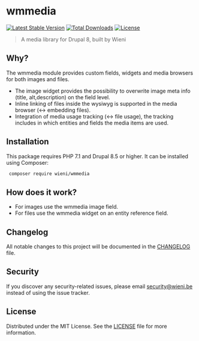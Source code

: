 wmmedia
======================

[![Latest Stable Version](https://poser.pugx.org/wieni/wmmedia/v/stable)](https://packagist.org/packages/wieni/wmmedia)
[![Total Downloads](https://poser.pugx.org/wieni/wmmedia/downloads)](https://packagist.org/packages/wieni/wmmedia)
[![License](https://poser.pugx.org/wieni/wmmedia/license)](https://packagist.org/packages/wieni/wmmedia)

> A media library for Drupal 8, built by Wieni

## Why?
The wmmedia module provides custom fields, widgets and media browsers for both images and files.
* The image widget provides the possibility to overwrite image meta info (title, alt,description) on the field level.
* Inline linking of files inside the wysiwyg is supported in the media browser (<-> embedding files).
* Integration of media usage tracking (<-> file usage), the tracking includes in which entities and fields the media items are used.

## Installation

This package requires PHP 7.1 and Drupal 8.5 or higher. It can be
installed using Composer:

```bash
 composer require wieni/wmmedia
```

## How does it work?
* For images use the wmmedia image field.
* For files use the wmmedia widget on an entity reference field.

## Changelog
All notable changes to this project will be documented in the
[CHANGELOG](CHANGELOG.md) file.

## Security
If you discover any security-related issues, please email
[security@wieni.be](mailto:security@wieni.be) instead of using the issue
tracker.

## License
Distributed under the MIT License. See the [LICENSE](LICENSE.md) file
for more information.
